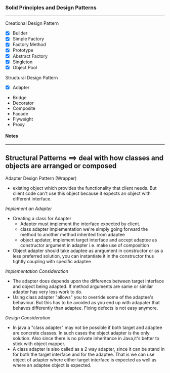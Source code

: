 ### Solid Principles and Design Patterns
---

Creational Design Pattern
	
- [x] Builder 
- [x] Simple Factory
- [x] Factory Method
- [x] Prototype
- [x] Abstract Factory
- [x] Singleton
- [x] Object Pool

Structural Design Pattern

- [x] Adapter
- Bridge
- Decorator
- Composite
- Facade
- Flyweight
- Proxy



#### Notes
---
Structural Patterns ==> deal with how classes and objects are arranged or composed
---
Adapter Design Pattern (Wrapper)
- existing object which provides the functionality that client needs. But client code can't use this object because it expects an object with different interface.

*Implement an Adapter*
- Creating a class for Adapter
	- Adapter must implement the interface expected by client.
	- class adapter implementation we're simply going forward the method to another method inherited from adaptee
	- object apdater, implement target interface and accept adaptee as constructor argument in adapter i.e. make use of composition
- Object adapter should take adaptee as anrgument in constructor or as a less preferred solution, you can instantiate it in the constructor thus tightly coupling with specific adaptee

*Implementation Consideration*
- The adapter does depends upon the differencs between target interface and object being adapted. If method arguments are same or similar adapter has very less work to do.
- Using class adapter "allows" you to override some of the adaptee's behaviour. But this has to be avoided as you end up with adapater that behaves differently than adaptee. Fixing defects is not easy anymore.

*Design Consideration*
- In java a "class adapter" may not be possible if both target and adaptee are concrete classes. In such cases the object adapter is the only solution. Also since there is no private inheritance in Java,it's better to stick with object mapper.
- A class adapter is also called as a 2 way adapter, since it can be stand in for both the target interface and for the adaptee. That is we can use object of adapter where either target interface is expected as well as where an adaptee object is expected.












